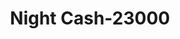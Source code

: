 ---
f_zip-code: 37766
f_state-code: TN
title: Night Cash-23000
f_phone: 423-562-2000
f_city-only: La Follette
f_address: 210 East Central Avenue Suite 2 La Follette
f_location-unique-id: '23000'
slug: night-cash-23000
updated-on: '2024-05-30T13:46:58.046Z'
created-on: '2024-05-30T13:36:59.803Z'
published-on: '2024-05-30T13:54:32.469Z'
f_city-state: cms/city/la-follette-tn.md
f_company: cms/company/night-cash.md
f_state: cms/state/tennessee.md
layout: '[payday-loan].html'
tags: payday-loan
---
